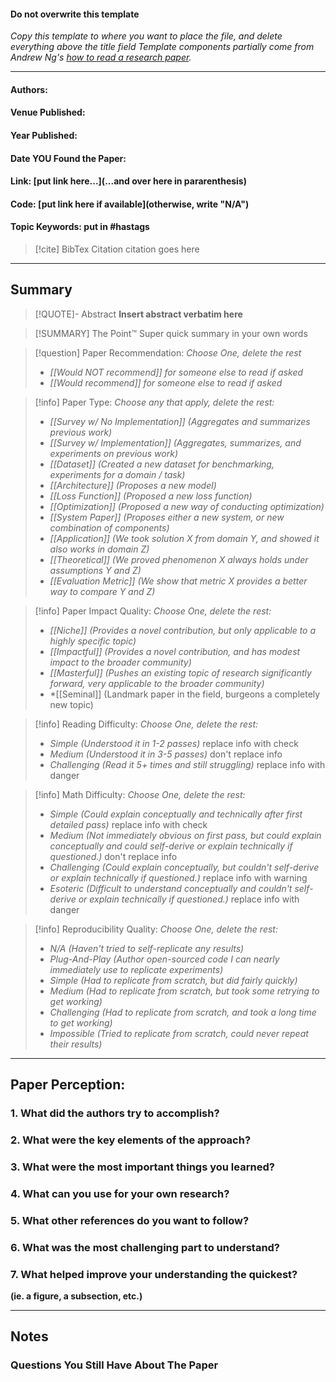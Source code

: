 #### **Do not overwrite this template**
*Copy this template to where you want to place the file, and delete  everything above the title field*
*Template components partially come from Andrew Ng's [how to read a research paper](https://www.youtube.com/watch?v=733m6qBH-jI).*
___
#### Authors:

#### Venue Published: 

#### Year Published:

#### Date YOU Found the Paper: 

#### Link: [put link here...](...and over here in pararenthesis)

#### Code: [put link here if available](otherwise, write "N/A")
#### Topic Keywords: put in #hastags

> [!cite] BibTex Citation
> citation goes here
> 

___
## Summary

> [!QUOTE]- Abstract
> **Insert abstract verbatim here**

> [!SUMMARY] The Point™
> Super quick summary in your own words

>[!question] Paper Recommendation:
*Choose One, delete the rest*
> - *[[Would NOT recommend]] for someone else to read if asked*
> - *[[Would recommend]] for someone else to read if asked*

> [!info] Paper Type:
>*Choose any that apply, delete the rest:*
>- *[[Survey w/ No Implementation]] (Aggregates and summarizes previous work)*
>- *[[Survey w/ Implementation]] (Aggregates, summarizes, and experiments on previous work)*
> - *[[Dataset]] (Created a new dataset for benchmarking, experiments for a domain / task)*
> - *[[Architecture]] (Proposes a new model)*
> - *[[Loss Function]] (Proposed a new loss function)*
> - *[[Optimization]] (Proposed a new way of conducting optimization)*
> - *[[System Paper]] (Proposes either a new system, or new combination of components)*
> - *[[Application]] (We took solution X from domain Y, and showed it also works in domain Z)*
>- *[[Theoretical]] (We proved phenomenon X always holds under assumptions Y and Z)*
>- *[[Evaluation Metric]] (We show that metric X provides a better way to compare Y and Z)*

> [!info]  Paper Impact Quality:
> *Choose One, delete the rest:*
> - *[[Niche]] (Provides a novel contribution, but only applicable to a highly specific topic)*
> - *[[Impactful]] (Provides a novel contribution, and has modest impact to the broader community)*
> - *[[Masterful]] (Pushes an existing topic of research significantly forward, very applicable to the broader community)*
> - *[[Seminal]] (Landmark paper in the field, burgeons a completely new topic)

> [!info]  Reading Difficulty: 
> *Choose One, delete the rest:* 
> - *Simple (Understood it in 1-2 passes)* replace info with check
> - *Medium (Understood it in 3-5 passes)* don't replace info
> - *Challenging (Read it 5+ times and still struggling)* replace info with danger

> [!info] Math Difficulty: 
*Choose One, delete the rest:*
> - *Simple (Could explain conceptually and technically after first detailed pass)* replace info with check
> - *Medium (Not immediately obvious on first pass, but could explain* *conceptually and could self-derive or explain technically if questioned.)* don't replace info
> - *Challenging (Could explain conceptually, but couldn't self-derive or explain technically if questioned.)* replace info with warning
> - *Esoteric (Difficult to understand conceptually and couldn't self-derive or explain technically if questioned.)* replace info with danger

> [!info] Reproducibility Quality:
*Choose One, delete the rest:* 
> - *N/A (Haven't tried to self-replicate any results)*
> - *Plug-And-Play (Author open-sourced code I can nearly immediately use to replicate experiments)*
> - *Simple (Had to replicate from scratch, but did fairly quickly)*
> - *Medium (Had to replicate from scratch, but took some retrying to get working)*
> - *Challenging (Had to replicate from scratch, and took a long time to get working)*
> - *Impossible (Tried to replicate from scratch, could never repeat their results)*

___
## Paper Perception:

### 1. **What did the authors try to accomplish?**
### 2. **What were the key elements of the approach?**

### 3. What were the most important things you learned?

### 4. **What can you use for your own research?**

### 5. **What other references do you want to follow?**
### 6. **What was the most challenging part to understand?**

### 7. **What helped improve your understanding the quickest?** 
**(ie. a figure, a subsection, etc.)**

___
## Notes


### Questions You Still Have About The Paper




